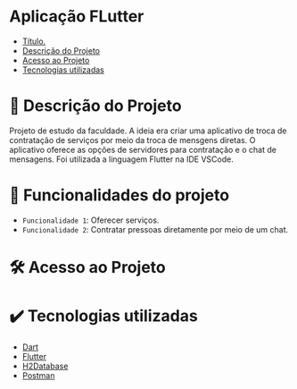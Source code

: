 # Aplicação FLutter

* [Título.](#Título)
* [Descrição do Projeto](#descrição-do-projeto)
* [Acesso ao Projeto](#acesso-ao-projeto)
* [Tecnologias utilizadas](#tecnologias-utilizadas)

# 📝 Descrição do Projeto 

Projeto de estudo da faculdade. A ideia era criar uma aplicativo de troca de contratação de serviços por meio da troca de mensgens diretas. O aplicativo oferece as opções de servidores para contratação e o chat de mensagens. Foi utilizada a linguagem Flutter na IDE VSCode.


# 🔨 Funcionalidades do projeto

- `Funcionalidade 1`: Oferecer serviços.
- `Funcionalidade 2`: Contratar pressoas diretamente por meio de um chat.

# 🛠️ Acesso ao Projeto

# ✔️ Tecnologias utilizadas

* [Dart](#Dart)
* [Flutter](#Flutter)
* [H2Database](#H2Database)
* [Postman](#Postman)
